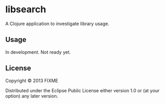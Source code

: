 # libsearch

A Clojure application to investigate library usage.

## Usage

In development. Not ready yet.

## License

Copyright © 2013 FIXME

Distributed under the Eclipse Public License either version 1.0 or (at
your option) any later version.
